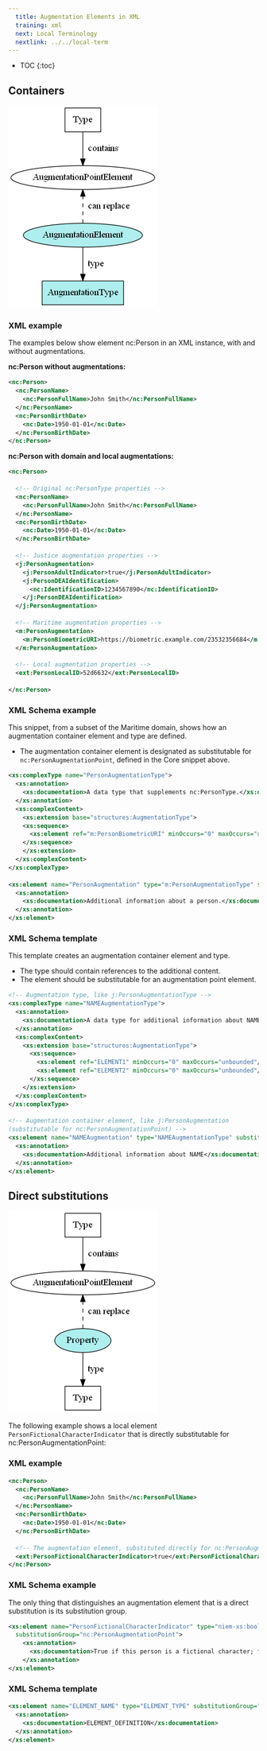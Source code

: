 ```yaml
---
  title: Augmentation Elements in XML
  training: xml
  next: Local Terminology
  nextlink: ../../local-term
---
```


- TOC
{:toc}

## Containers

![Augmentation containers](images/aug-elt-type-container.png)

### XML example

The examples below show element nc:Person in an XML instance, with and without augmentations.

**nc:Person without augmentations:**

```xml
<nc:Person>
  <nc:PersonName>
    <nc:PersonFullName>John Smith</nc:PersonFullName>
  </nc:PersonName>
  <nc:PersonBirthDate>
    <nc:Date>1950-01-01</nc:Date>
  </nc:PersonBirthDate>
</nc:Person>
```

**nc:Person with domain and local augmentations:**

```xml
<nc:Person>

  <!-- Original nc:PersonType properties -->
  <nc:PersonName>
    <nc:PersonFullName>John Smith</nc:PersonFullName>
  </nc:PersonName>
  <nc:PersonBirthDate>
    <nc:Date>1950-01-01</nc:Date>
  </nc:PersonBirthDate>

  <!-- Justice augmentation properties -->
  <j:PersonAugmentation>
    <j:PersonAdultIndicator>true</j:PersonAdultIndicator>
    <j:PersonDEAIdentification>
      <nc:IdentificationID>1234567890</nc:IdentificationID>
    </j:PersonDEAIdentification>
  </j:PersonAugmentation>

  <!-- Maritime augmentation properties -->
  <m:PersonAugmentation>
    <m:PersonBiometricURI>https://biometric.example.com/23532356684</m:PersonBiometricURI>
  </m:PersonAugmentation>

  <!-- Local augmentation properties -->
  <ext:PersonLocalID>52d6632</ext:PersonLocalID>

</nc:Person>
```

### XML Schema example

This snippet, from a subset of the Maritime domain, shows how an augmentation container element and type are defined.

- The augmentation container element is designated as substitutable for `nc:PersonAugmentationPoint`, defined in the Core snippet above.

```xml
<xs:complexType name="PersonAugmentationType">
  <xs:annotation>
    <xs:documentation>A data type that supplements nc:PersonType.</xs:documentation>
  </xs:annotation>
  <xs:complexContent>
    <xs:extension base="structures:AugmentationType">
    <xs:sequence>
      <xs:element ref="m:PersonBiometricURI" minOccurs="0" maxOccurs="unbounded"/>
    </xs:sequence>
    </xs:extension>
  </xs:complexContent>
</xs:complexType>

<xs:element name="PersonAugmentation" type="m:PersonAugmentationType" substitutionGroup="nc:PersonAugmentationPoint" nillable="true">
  <xs:annotation>
    <xs:documentation>Additional information about a person.</xs:documentation>
  </xs:annotation>
</xs:element>
```

### XML Schema template

This template creates an augmentation container element and type.

- The type should contain references to the additional content.
- The element should be substitutable for an augmentation point element.

```xml
<!-- Augmentation type, like j:PersonAugmentationType -->
<xs:complexType name="NAMEAugmentationType">
  <xs:annotation>
    <xs:documentation>A data type for additional information about NAME</xs:documentation>
  </xs:annotation>
  <xs:complexContent>
    <xs:extension base="structures:AugmentationType">
      <xs:sequence>
        <xs:element ref="ELEMENT1" minOccurs="0" maxOccurs="unbounded"/>
        <xs:element ref="ELEMENT2" minOccurs="0" maxOccurs="unbounded"/>
      </xs:sequence>
    </xs:extension>
  </xs:complexContent>
</xs:complexType>

<!-- Augmentation container element, like j:PersonAugmentation 
(substitutable for nc:PersonAugmentationPoint) -->
<xs:element name="NAMEAugmentation" type="NAMEAugmentationType" substitutionGroup="NAMEAugmentationPoint">
  <xs:annotation>
    <xs:documentation>Additional information about NAME</xs:documentation>
  </xs:annotation>
</xs:element>
```

## Direct substitutions

![Augmentation direct substitution](images/aug-elt-subst.png)

The following example shows a local element `PersonFictionalCharacterIndicator` that is directly substitutable for nc:PersonAugmentationPoint:

### XML example

```xml
<nc:Person>
  <nc:PersonName>
    <nc:PersonFullName>John Smith</nc:PersonFullName>
  </nc:PersonName>
  <nc:PersonBirthDate>
    <nc:Date>1950-01-01</nc:Date>
  </nc:PersonBirthDate>

  <!-- The augmentation element, substituted directly for nc:PersonAugmentationPoint -->
  <ext:PersonFictionalCharacterIndicator>true</ext:PersonFictionalCharacterIndicator>
</nc:Person>
```

### XML Schema example

The only thing that distinguishes an augmentation element that is a direct substitution is its substitution group.

```xml
<xs:element name="PersonFictionalCharacterIndicator" type="niem-xs:boolean"
  substitutionGroup="nc:PersonAugmentationPoint">
    <xs:annotation>
      <xs:documentation>True if this person is a fictional character; false otherwise.</xs:documentation>
    </xs:annotation>
</xs:element>
```

### XML Schema template

```xml
<xs:element name="ELEMENT_NAME" type="ELEMENT_TYPE" substitutionGroup="NAMEAugmentationPoint">
  <xs:annotation>
    <xs:documentation>ELEMENT_DEFINITION</xs:documentation>
  </xs:annotation>
</xs:element>
```
